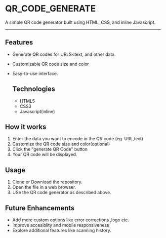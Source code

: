 # QR_CODE_GENERATE
A simple QR code generator built using HTML, CSS, and inline Javascript.


------------------------------
## Features
- Generate QR codes for URLS<text, and other data.
- Customizable QR code size and color
- Easy-to-use interface.

  ## Technologies

  - HTML5
  - CSS3
  - Javascript(inline)
 

## How it works
1. Enter the data you want to encode in the QR code (eg. URL,text)
2. Customize the QR code size and color(optional)
3. Click the "generate QR Code" button
4. Your QR code will be displayed.



## Usage
1. Clone or Download the repository.
2. Open the file in a web browser.
3. USe the QR code generator as described above.



## Future Enhancements

- Add more custom options like error corrections ,logo etc.
- Improve accesiblity and mobile responsiveness
- Explore additional features like scanning history.




